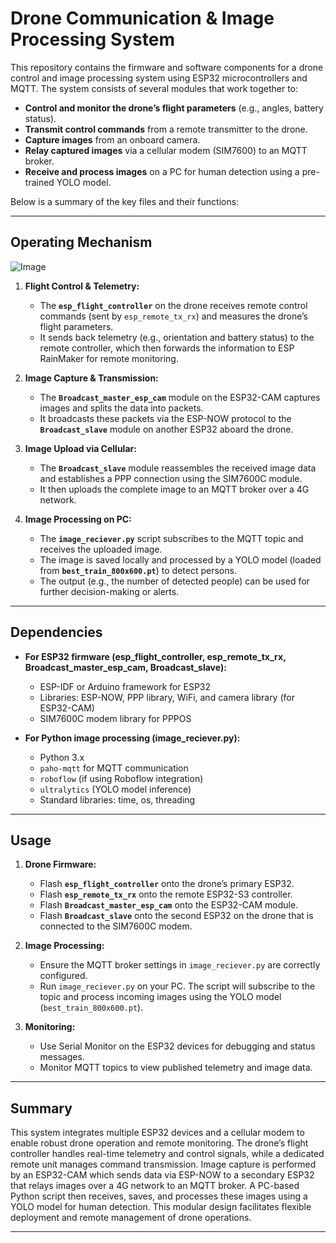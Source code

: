# Drone Communication & Image Processing System

This repository contains the firmware and software components for a drone control and image processing system using ESP32 microcontrollers and MQTT. The system consists of several modules that work together to:
  
- **Control and monitor the drone’s flight parameters** (e.g., angles, battery status).
- **Transmit control commands** from a remote transmitter to the drone.
- **Capture images** from an onboard camera.
- **Relay captured images** via a cellular modem (SIM7600) to an MQTT broker.
- **Receive and process images** on a PC for human detection using a pre-trained YOLO model.

Below is a summary of the key files and their functions:

---


## Operating Mechanism
![Image](https://github.com/user-attachments/assets/8bc3b1ff-338c-4e18-97aa-41f086786e05)
1. **Flight Control & Telemetry:**
   - The **`esp_flight_controller`** on the drone receives remote control commands (sent by `esp_remote_tx_rx`) and measures the drone’s flight parameters.
   - It sends back telemetry (e.g., orientation and battery status) to the remote controller, which then forwards the information to ESP RainMaker for remote monitoring.

2. **Image Capture & Transmission:**
   - The **`Broadcast_master_esp_cam`** module on the ESP32-CAM captures images and splits the data into packets.
   - It broadcasts these packets via the ESP-NOW protocol to the **`Broadcast_slave`** module on another ESP32 aboard the drone.

3. **Image Upload via Cellular:**
   - The **`Broadcast_slave`** module reassembles the received image data and establishes a PPP connection using the SIM7600C module.
   - It then uploads the complete image to an MQTT broker over a 4G network.

4. **Image Processing on PC:**
   - The **`image_reciever.py`** script subscribes to the MQTT topic and receives the uploaded image.
   - The image is saved locally and processed by a YOLO model (loaded from **`best_train_800x600.pt`**) to detect persons.
   - The output (e.g., the number of detected people) can be used for further decision-making or alerts.

---

## Dependencies

- **For ESP32 firmware (esp_flight_controller, esp_remote_tx_rx, Broadcast_master_esp_cam, Broadcast_slave):**
  - ESP-IDF or Arduino framework for ESP32
  - Libraries: ESP-NOW, PPP library, WiFi, and camera library (for ESP32-CAM)
  - SIM7600C modem library for PPPOS

- **For Python image processing (image_reciever.py):**
  - Python 3.x
  - `paho-mqtt` for MQTT communication
  - `roboflow` (if using Roboflow integration)
  - `ultralytics` (YOLO model inference)
  - Standard libraries: time, os, threading

---

## Usage

1. **Drone Firmware:**
   - Flash **`esp_flight_controller`** onto the drone’s primary ESP32.
   - Flash **`esp_remote_tx_rx`** onto the remote ESP32-S3 controller.
   - Flash **`Broadcast_master_esp_cam`** onto the ESP32-CAM module.
   - Flash **`Broadcast_slave`** onto the second ESP32 on the drone that is connected to the SIM7600C modem.

2. **Image Processing:**
   - Ensure the MQTT broker settings in `image_reciever.py` are correctly configured.
   - Run `image_reciever.py` on your PC. The script will subscribe to the topic and process incoming images using the YOLO model (`best_train_800x600.pt`).

3. **Monitoring:**
   - Use Serial Monitor on the ESP32 devices for debugging and status messages.
   - Monitor MQTT topics to view published telemetry and image data.

---

## Summary

This system integrates multiple ESP32 devices and a cellular modem to enable robust drone operation and remote monitoring. The drone’s flight controller handles real-time telemetry and control signals, while a dedicated remote unit manages command transmission. Image capture is performed by an ESP32-CAM which sends data via ESP-NOW to a secondary ESP32 that relays images over a 4G network to an MQTT broker. A PC-based Python script then receives, saves, and processes these images using a YOLO model for human detection. This modular design facilitates flexible deployment and remote management of drone operations.

---
